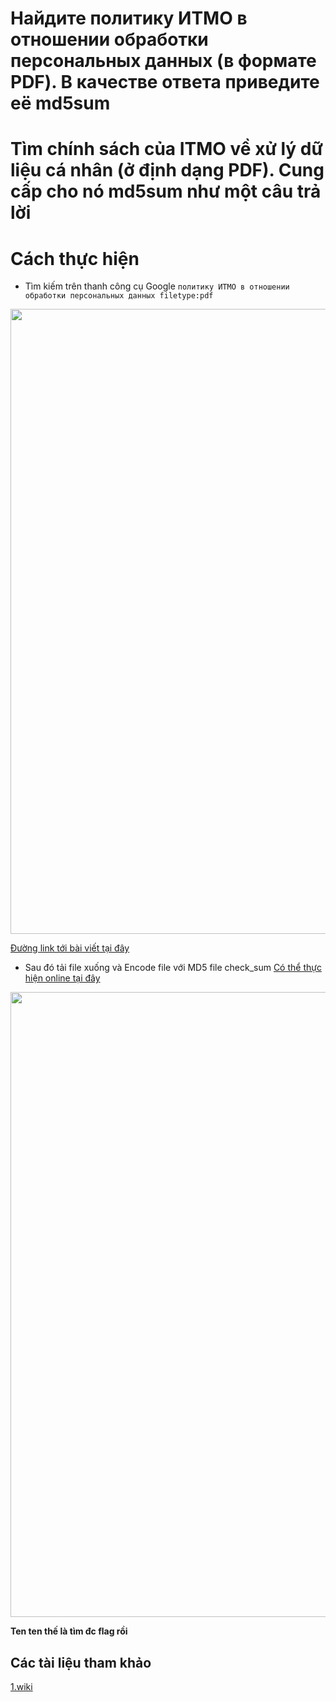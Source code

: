 # Найдите политику ИТМО в отношении обработки персональных данных (в формате PDF). В качестве ответа приведите её md5sum
# Tìm chính sách của ITMO về xử lý dữ liệu cá nhân (ở định dạng PDF). Cung cấp cho nó md5sum như một câu trả lời
# Cách thực hiện
- Tìm kiếm trên thanh công cụ Google
  ```политику ИТМО в отношении обработки персональных данных filetype:pdf```
  
<p align="center">
  <img src="https://github.com/CHu292/SOC/blob/main/Terminology/igmae/User_Agent/1.png" alt="1" width="1000">
</p>

[Đường link tới bài viết tại đây](https://itmo.ru/file/pages/79/personal_data_policy.pdf)

- Sau đó tải file xuống và Encode file với MD5 file check_sum
[Có thể thực hiện online tại đây](https://emn178.github.io/online-tools/md5_checksum.html)

 <p align="center">
  <img src="https://github.com/CHu292/SOC/blob/main/Terminology/igmae/User_Agent/1.png" alt="1" width="1000">
</p>

**Ten ten thế là tìm đc flag rồi**

## Các tài liệu tham khảo

[1.wiki](https://en.wikipedia.org/wiki/Md5sum)
